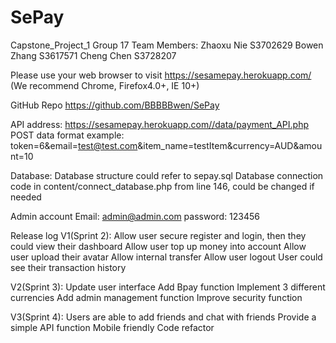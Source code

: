# SePay
Capstone_Project_1
Group 17
Team Members:
Zhaoxu Nie S3702629
Bowen Zhang S3617571
Cheng Chen S3728207


Please use your web browser to visit
https://sesamepay.herokuapp.com/
(We recommend Chrome, Firefox4.0+, IE 10+)


GitHub Repo
https://github.com/BBBBBwen/SePay


API address:
https://sesamepay.herokuapp.com//data/payment_API.php
POST data format example:
token=6&email=test@test.com&item_name=testItem&currency=AUD&amount=10

Database:
Database structure could refer to sepay.sql
Database connection code in content/connect_database.php from line 146, could be changed if needed


Admin account
Email: admin@admin.com
password: 123456

Release log
V1(Sprint 2):
Allow user secure register and login, then they could view their dashboard
Allow user top up money into account
Allow user upload their avatar
Allow internal transfer
Allow user logout
User could see their transaction history

V2(Sprint 3):
Update user interface
Add Bpay function
Implement 3 different currencies 
Add admin management function
Improve security function

V3(Sprint 4):
Users are able to add friends and chat with friends
Provide a simple API function
Mobile friendly
Code refactor

